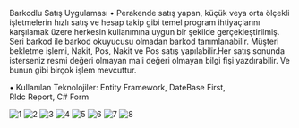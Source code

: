 Barkodlu Satış Uygulaması
• Perakende satış yapan, küçük veya orta ölçekli işletmelerin hızlı satış ve hesap takip gibi temel program ihtiyaçlarını karşılamak üzere herkesin kullanımına uygun bir şekilde gerçekleştirilmiş. Seri barkod ile barkod okuyucusu olmadan barkod tanımlanabilir. Müşteri bekletme işlemi, Nakit, Pos, Nakit ve Pos satış yapılabilir.Her satış sonunda isterseniz resmi değeri olmayan mali değeri olmayan bilgi fişi yazdırabilir. Ve bunun gibi birçok işlem mevcuttur. 

• Kullanılan Teknolojiler: Entity Framework, DateBase First, Rldc Report, C# Form


![1](https://github.com/yunusemreaydemir/WindowsFormsApp.NetFramework4.7-BarkodluSatisProgrami-/assets/110790096/7516af90-c672-442e-868b-898ffcf640e5)
![2](https://github.com/yunusemreaydemir/WindowsFormsApp.NetFramework4.7-BarkodluSatisProgrami-/assets/110790096/51647208-298b-4071-8958-2ec7d9ebcc2a)
![3](https://github.com/yunusemreaydemir/WindowsFormsApp.NetFramework4.7-BarkodluSatisProgrami-/assets/110790096/200fe9cb-67c8-4e07-bf5e-d3cc67bf932c)
![4](https://github.com/yunusemreaydemir/WindowsFormsApp.NetFramework4.7-BarkodluSatisProgrami-/assets/110790096/2f461e46-6de9-4007-953e-53ec4fc121dc)
![5](https://github.com/yunusemreaydemir/WindowsFormsApp.NetFramework4.7-BarkodluSatisProgrami-/assets/110790096/cab8d25d-6d57-4a46-bf86-0a3f02e17595)
![6](https://github.com/yunusemreaydemir/WindowsFormsApp.NetFramework4.7-BarkodluSatisProgrami-/assets/110790096/44dce4cc-993a-4c86-807d-ece8d6aa1102)
![7](https://github.com/yunusemreaydemir/WindowsFormsApp.NetFramework4.7-BarkodluSatisProgrami-/assets/110790096/c03cbff3-014e-4748-b226-9157e17cf788)
![8](https://github.com/yunusemreaydemir/WindowsFormsApp.NetFramework4.7-BarkodluSatisProgrami-/assets/110790096/115e74ae-5de8-472a-9e8d-11ffd4d22276)
